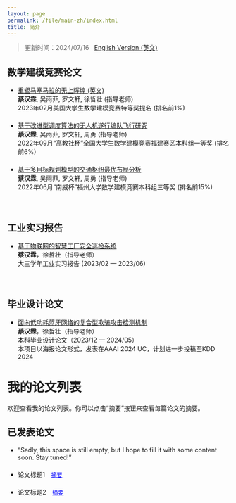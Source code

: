 ```yaml
---
layout: page
permalink: /file/main-zh/index.html
title: 简介
---
```


> 更新时间：2024/07/16 &nbsp;  [English Version (英文)](https://yapengf.com/)

## 数学建模竞赛论文

- [重塑马塞马拉的无上辉煌 (英文)](https://caihanlin.com/mypaper/modeling/202302COMAP.pdf)<br>**蔡汉霖**, 吴雨菲, 罗文轩, 徐哲壮 (指导老师)<br>2023年02月美国大学生数学建模竞赛特等奖提名 (排名前1%)<br>

  

- [基于改进型调度算法的无人机遂行编队飞行研究](https://caihanlin.com/mypaper/modeling/202209CUMCM.pdf)<br>**蔡汉霖**, 吴雨菲, 罗文轩, 周勇 (指导老师)<br>2022年09月“高教社杯”全国大学生数学建模竞赛福建赛区本科组一等奖 (排名前6%)<br>

  

- [基于多目标规划模型的交通枢纽最优布局分析](https://caihanlin.com/mypaper/modeling/202206FZU.pdf)<br>**蔡汉霖**, 吴雨菲, 罗文轩, 周勇 (指导老师)<br>2022年06月“南威杯”福州大学数学建模竞赛本科组三等奖 (排名前15%)<br>

<br>

## 工业实习报告

- [基于物联网的智慧工厂安全巡检系统](https://caihanlin.com/mypaper/thesis/IP-report.pdf)<br>**蔡汉霖**，徐哲壮（指导老师）<br>大三学年工业实习报告 (2023/02 — 2023/06)<br>

<br>

## 毕业设计论文

- [面向低功耗蓝牙网络的复合型欺骗攻击检测机制](https://caihanlin.com/mypaper/thesis/UG-thesis.pdf)<br>**蔡汉霖**，徐哲壮（指导老师）<br>本科毕业设计论文（2023/12 — 2024/05）<br>本项目以海报论文形式，发表在AAAI 2024 UC，计划进一步投稿至KDD 2024


# 我的论文列表

欢迎查看我的论文列表。你可以点击“摘要”按钮来查看每篇论文的摘要。
## 已发表论文
- “Sadly, this space is still empty, but I hope to fill it with some content soon. Stay tuned!”
<ul>
  <li>
    <span>论文标题1</span>
    <button class="toggle-abstract" onclick="toggleAbstract('abstract1')">摘要</button>
    <div id="abstract1" class="abstract-content">
      <p>这是论文1的摘要内容。</p>
    </div>
  </li>
  <li>
    <span>论文标题2</span>
    <button class="toggle-abstract" onclick="toggleAbstract('abstract2')">摘要</button>
    <div id="abstract2" class="abstract-content">
      <p>这是论文2的摘要内容。</p>
    </div>
  </li>
  <!-- 添加更多论文条目 -->
</ul>

<script>
  function toggleAbstract(id) {
    var abstract = document.getElementById(id);
    if (abstract.style.display === "none" || abstract.style.display === "") {
      abstract.style.display = "block";
    } else {
      abstract.style.display = "none";
    }
  }
</script>

<style>
  .abstract-content {
    display: none;
    margin-top: 10px;
    font-size: 0.9em; /* 调整摘要内容的字体大小 */
  }
  .toggle-abstract {
    cursor: pointer;
    color: blue;
    background: none;
    border: none;
    padding: 0;
    text-decoration: underline;
    margin-left: 10px;
    font-size: 0.9em; /* 调整“摘要”按钮的字体大小 */
  }
  li {
    margin-bottom: 20px;
  }
</style>

